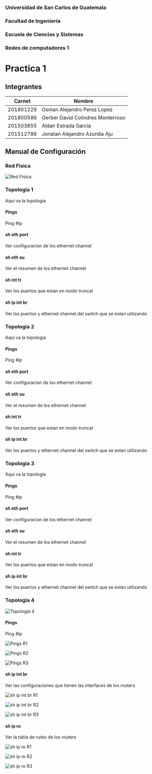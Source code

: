 ### Universidad de San Carlos de Guatemala
### Facultad de Ingeniería
### Escuela de Ciencias y Sistemas
### Redes de computadores 1
# Practica 1

## Integrantes
| Carnet | Nombre |
| ------ | -------  |
| 201801229 |Osman Alejandro Perez Lopez|
| 201800586 |Gerber David Colindres Monterroso|
| 201503855 |Aldair Estrada Garcia|
| 201512786 | Jonatan Alejandro Azurdia Aju|

## Manual de Configuración

### Red Fisica

![Red Fisica](Images/redfisica.png)

### Topologia 1

Aqui va la topologia

#### Pings

Ping #ip

#### sh eth port

Ver configuracion de los ethernet channel

#### sh eth su

Ver el resumen de los ethernet channel

#### sh int tr

Ver los puertos que estan en modo truncal

#### sh ip int br

Ver los puertos y ethernet channel del switch que se estan utilizando


### Topologia 2

Aqui va la topologia

#### Pings

Ping #ip

#### sh eth port

Ver configuracion de los ethernet channel

#### sh eth su

Ver el resumen de los ethernet channel

#### sh int tr

Ver los puertos que estan en modo truncal

#### sh ip int br

Ver los puertos y ethernet channel del switch que se estan utilizando

### Topologia 3

Aqui va la topologia

#### Pings

Ping #ip

#### sh eth port

Ver configuracion de los ethernet channel

#### sh eth su

Ver el resumen de los ethernet channel

#### sh int tr

Ver los puertos que estan en modo truncal

#### sh ip int br

Ver los puertos y ethernet channel del switch que se estan utilizando


### Topologia 4

![Topologia 4](Images/topologia4.png)

#### Pings

Ping #ip

![Pings R1](Images/ping_r1.png)

![Pings R2](Images/ping_r2.png)

![Pings R3](Images/ping_r3.png)

#### sh ip int br

Ver las configuraciones que tienen las interfaces de los routers

![sh ip int br R1](Images/sh_ip_int_br_r1.png)

![sh ip int br R2](Images/sh_ip_int_br_r2.png)

![sh ip int br R3](Images/sh_ip_int_br_r3.png)

#### sh ip ro

Ver la tabla de ruteo de los routers

![sh ip ro R1](Images/sh_ip_ro_r1.png)

![sh ip ro R2](Images/sh_ip_ro_r2.png)

![sh ip ro R3](Images/sh_ip_ro_r3.png)